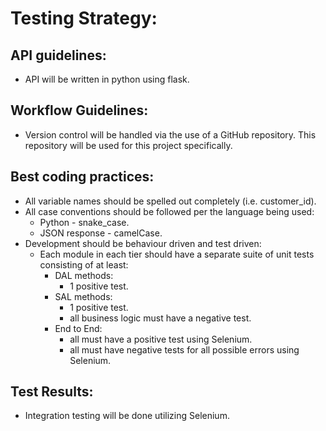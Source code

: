 # Testing Strategy:

## API guidelines:
- API will be written in python using flask.

## Workflow Guidelines:
- Version control will be handled via the use of a GitHub repository. This repository will be used for this project specifically.

## Best coding practices:
- All variable names should be spelled out completely (i.e. customer_id).
- All case conventions should be followed per the language being used:
  - Python - snake_case.
  - JSON response - camelCase.
- Development should be behaviour driven and test driven:
  - Each module in each tier should have a separate suite of unit tests consisting of at least:
    - DAL methods: 
      - 1 positive test.
    - SAL methods:
      - 1 positive test.
      - all business logic must have a negative test.
    - End to End:
      - all must have a positive test using Selenium.
      - all must have negative tests for all possible errors using Selenium.
  
## Test Results:
- Integration testing will be done utilizing Selenium.
